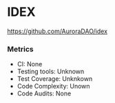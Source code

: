 # IDEX

https://github.com/AuroraDAO/idex

### Metrics

* CI: None
* Testing tools: Unknown
* Test Coverage: Unknkown
* Code Complexity: Unown
* Code Audits: None